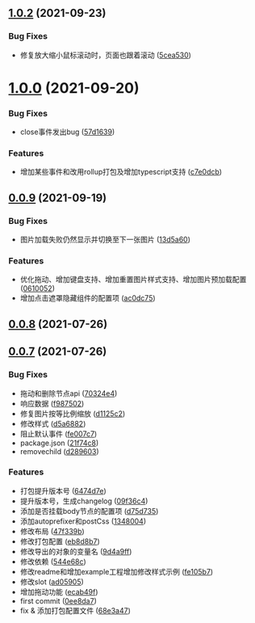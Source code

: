 ## [1.0.2](https://github.com/wxwzl/vue-pictureViewer-pc/compare/1.0.0...1.0.2) (2021-09-23)


### Bug Fixes

* 修复放大缩小鼠标滚动时，页面也跟着滚动 ([5cea530](https://github.com/wxwzl/vue-pictureViewer-pc/commit/5cea530ccb681307dfb808fe3a4bfd2c21628d79))



# [1.0.0](https://github.com/wxwzl/vue-pictureViewer-pc/compare/0.0.9...1.0.0) (2021-09-20)


### Bug Fixes

* close事件发出bug ([57d1639](https://github.com/wxwzl/vue-pictureViewer-pc/commit/57d1639092241dc661d4f17017813d0f09ea02d3))


### Features

* 增加某些事件和改用rollup打包及增加typescript支持 ([c7e0dcb](https://github.com/wxwzl/vue-pictureViewer-pc/commit/c7e0dcba565febf0f2d106ddd540ccc53f9beab1))



## [0.0.9](https://github.com/wxwzl/vue-pictureViewer-pc/compare/0.0.8...0.0.9) (2021-09-19)


### Bug Fixes

* 图片加载失败仍然显示并切换至下一张图片 ([13d5a60](https://github.com/wxwzl/vue-pictureViewer-pc/commit/13d5a60883ae9deb7d70f4a47470af10587a5281))


### Features

* 优化拖动、增加键盘支持、增加重置图片样式支持、增加图片预加载配置 ([0610052](https://github.com/wxwzl/vue-pictureViewer-pc/commit/06100527392fab01a7d2dcca290152306df5558d))
* 增加点击遮罩隐藏组件的配置项 ([ac0dc75](https://github.com/wxwzl/vue-pictureViewer-pc/commit/ac0dc758a7bd9b1fa923aee173164de665f301d3))



## [0.0.8](https://github.com/wxwzl/vue-pictureViewer-pc/compare/0.0.7...0.0.8) (2021-07-26)



## [0.0.7](https://github.com/wxwzl/vue-pictureViewer-pc/compare/0ee8da7be3b663e2e60ba1673300c39c3d192ca0...0.0.7) (2021-07-26)


### Bug Fixes

* 拖动和删除节点api ([70324e4](https://github.com/wxwzl/vue-pictureViewer-pc/commit/70324e49abd8c14f7fd25457393d470b5870e482))
* 响应数据 ([f987502](https://github.com/wxwzl/vue-pictureViewer-pc/commit/f9875029ae82bb8e357c52cbab6dfaf445f77db9))
* 修复图片按等比例缩放 ([d1125c2](https://github.com/wxwzl/vue-pictureViewer-pc/commit/d1125c20a234b27503949097f90fb0f186ea12e8))
* 修改样式 ([d5a6882](https://github.com/wxwzl/vue-pictureViewer-pc/commit/d5a6882194f9deda6413a8dc85951c789d47ea96))
* 阻止默认事件 ([fe007c7](https://github.com/wxwzl/vue-pictureViewer-pc/commit/fe007c7090d8bff079b977472c7a0e43b6822190))
* package.json ([21f74c8](https://github.com/wxwzl/vue-pictureViewer-pc/commit/21f74c85afefce61a614fe80e17ff8722e4ff151))
* removechild ([d289603](https://github.com/wxwzl/vue-pictureViewer-pc/commit/d2896039d548be556e45bfe0973965540157675e))


### Features

* 打包提升版本号 ([6474d7e](https://github.com/wxwzl/vue-pictureViewer-pc/commit/6474d7e2539e245a1c1bb3862d3d9b9178da235d))
* 提升版本号，生成changelog ([09f36c4](https://github.com/wxwzl/vue-pictureViewer-pc/commit/09f36c4d93c7366396d7ce04bd051c58321769e9))
* 添加是否挂载body节点的配置项 ([d75d735](https://github.com/wxwzl/vue-pictureViewer-pc/commit/d75d7357d2796ba9d5b35739e35a9cd841a6a8eb))
* 添加autoprefixer和postCss ([1348004](https://github.com/wxwzl/vue-pictureViewer-pc/commit/1348004ee15ddf6cb6a65e6bb8d61b2a01ce531e))
* 修改布局 ([47f339b](https://github.com/wxwzl/vue-pictureViewer-pc/commit/47f339ba29684bef261f275b2f321f4368ab759d))
* 修改打包配置 ([eb8d8b7](https://github.com/wxwzl/vue-pictureViewer-pc/commit/eb8d8b7ec47d01c33929e3c909c0186cc3a3188b))
* 修改导出的对象的变量名 ([9d4a9ff](https://github.com/wxwzl/vue-pictureViewer-pc/commit/9d4a9ffe392d05e390ec6e14daf8aeb076702263))
* 修改依赖 ([544e68c](https://github.com/wxwzl/vue-pictureViewer-pc/commit/544e68ca387c8f02d8a43bcd5a3a4d4df8d7cf0f))
* 修改readme和增加example工程增加修改样式示例 ([fe105b7](https://github.com/wxwzl/vue-pictureViewer-pc/commit/fe105b712f024d5f2bba712175cc5a2e0630cf9c))
* 修改slot ([ad05905](https://github.com/wxwzl/vue-pictureViewer-pc/commit/ad059051e6b46c7ed9db87d8bf9a90ca79eee68f))
* 增加拖动功能 ([ecab49f](https://github.com/wxwzl/vue-pictureViewer-pc/commit/ecab49f2c55af9debcc60129445c6d3ac8dd5b25))
* first commit ([0ee8da7](https://github.com/wxwzl/vue-pictureViewer-pc/commit/0ee8da7be3b663e2e60ba1673300c39c3d192ca0))
* fix & 添加打包配置文件 ([68e3a47](https://github.com/wxwzl/vue-pictureViewer-pc/commit/68e3a47f3c0523eded1e27fa3c02f7f83fef6153))



